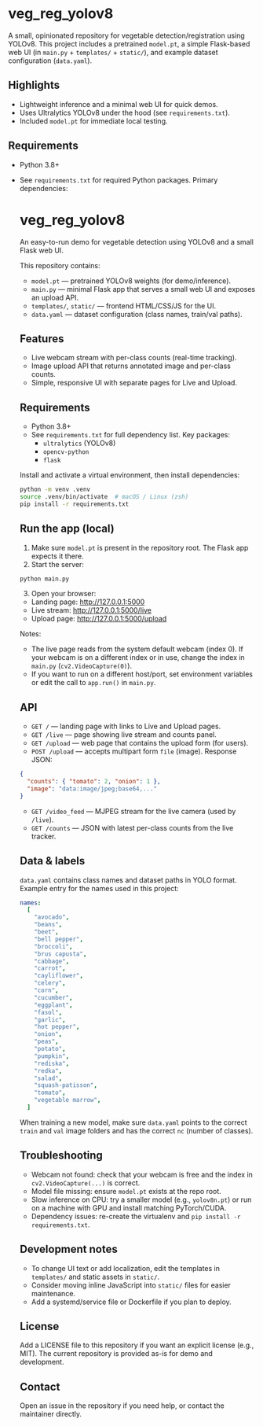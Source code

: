 # veg_reg_yolov8

A small, opinionated repository for vegetable detection/registration using YOLOv8.
This project includes a pretrained `model.pt`, a simple Flask-based web UI (in `main.py` + `templates/` + `static/`), and example dataset configuration (`data.yaml`).

## Highlights

- Lightweight inference and a minimal web UI for quick demos.
- Uses Ultralytics YOLOv8 under the hood (see `requirements.txt`).
- Included `model.pt` for immediate local testing.

## Requirements

- Python 3.8+
- See `requirements.txt` for required Python packages. Primary dependencies:

  # veg_reg_yolov8

  An easy-to-run demo for vegetable detection using YOLOv8 and a small Flask web UI.

  This repository contains:

  - `model.pt` — pretrained YOLOv8 weights (for demo/inference).
  - `main.py` — minimal Flask app that serves a small web UI and exposes an upload API.
  - `templates/`, `static/` — frontend HTML/CSS/JS for the UI.
  - `data.yaml` — dataset configuration (class names, train/val paths).

  ## Features

  - Live webcam stream with per-class counts (real-time tracking).
  - Image upload API that returns annotated image and per-class counts.
  - Simple, responsive UI with separate pages for Live and Upload.

  ## Requirements

  - Python 3.8+
  - See `requirements.txt` for full dependency list. Key packages:
    - `ultralytics` (YOLOv8)
    - `opencv-python`
    - `flask`

  Install and activate a virtual environment, then install dependencies:

  ```bash
  python -m venv .venv
  source .venv/bin/activate  # macOS / Linux (zsh)
  pip install -r requirements.txt
  ```

  ## Run the app (local)

  1. Make sure `model.pt` is present in the repository root. The Flask app expects it there.
  2. Start the server:

  ```bash
  python main.py
  ```

  3. Open your browser:

  - Landing page: http://127.0.0.1:5000
  - Live stream: http://127.0.0.1:5000/live
  - Upload page: http://127.0.0.1:5000/upload

  Notes:

  - The live page reads from the system default webcam (index 0). If your webcam is on a different index or in use, change the index in `main.py` (`cv2.VideoCapture(0)`).
  - If you want to run on a different host/port, set environment variables or edit the call to `app.run()` in `main.py`.

  ## API

  - `GET /` — landing page with links to Live and Upload pages.
  - `GET /live` — page showing live stream and counts panel.
  - `GET /upload` — web page that contains the upload form (for users).
  - `POST /upload` — accepts multipart form `file` (image). Response JSON:

  ```json
  {
    "counts": { "tomato": 2, "onion": 1 },
    "image": "data:image/jpeg;base64,..."
  }
  ```

  - `GET /video_feed` — MJPEG stream for the live camera (used by `/live`).
  - `GET /counts` — JSON with latest per-class counts from the live tracker.

  ## Data & labels

  `data.yaml` contains class names and dataset paths in YOLO format. Example entry for the names used in this project:

  ```yaml
  names:
    [
      "avocado",
      "beans",
      "beet",
      "bell pepper",
      "broccoli",
      "brus capusta",
      "cabbage",
      "carrot",
      "cayliflower",
      "celery",
      "corn",
      "cucumber",
      "eggplant",
      "fasol",
      "garlic",
      "hot pepper",
      "onion",
      "peas",
      "potato",
      "pumpkin",
      "rediska",
      "redka",
      "salad",
      "squash-patisson",
      "tomato",
      "vegetable marrow",
    ]
  ```

  When training a new model, make sure `data.yaml` points to the correct `train` and `val` image folders and has the correct `nc` (number of classes).

  ## Troubleshooting

  - Webcam not found: check that your webcam is free and the index in `cv2.VideoCapture(...)` is correct.
  - Model file missing: ensure `model.pt` exists at the repo root.
  - Slow inference on CPU: try a smaller model (e.g., `yolov8n.pt`) or run on a machine with GPU and install matching PyTorch/CUDA.
  - Dependency issues: re-create the virtualenv and `pip install -r requirements.txt`.

  ## Development notes

  - To change UI text or add localization, edit the templates in `templates/` and static assets in `static/`.
  - Consider moving inline JavaScript into `static/` files for easier maintenance.
  - Add a systemd/service file or Dockerfile if you plan to deploy.

  ## License

  Add a LICENSE file to this repository if you want an explicit license (e.g., MIT). The current repository is provided as-is for demo and development.

  ## Contact

  Open an issue in the repository if you need help, or contact the maintainer directly.
